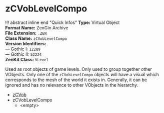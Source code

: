 # zCVobLevelCompo

!!! abstract inline end "Quick Infos"
    **Type:** Virtual Object<br/>
    **Format Name:** ZenGin Archive<br/>
    **File Extension:** `.ZEN`<br/>
    **Class Name:** `zCVobLevelCompo`<br/>
    **Version Identifiers:**<br />
    — Gothic I: `12289`<br/>
    — Gothic II: `52224`<br/>
    **ZenKit Class:** `VLevel`

Used as root objects of game levels. Only used to group together other VObjects. Only one of the `zCVobLevelCompo`
objects will have a visual which corresponds to the mesh of the world it exists in. Generally, it can be ignored and
has no relevance to other VObjects in the hierarchy.

<ul class="sp-list">
    <li class="sp-type"><a href="../zCVob/">zCVob</a></li>
    <li class="sp-type">
        <span>zCVobLevelCompo</span>
        <ul class="sp-list">
            <li class="sp-none">&lt;empty&gt;</li>
        </ul>
    </li>
</ul>

